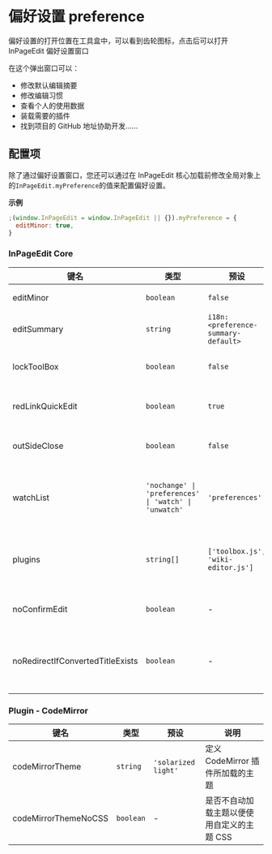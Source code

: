 # 偏好设置 preference

偏好设置的打开位置在工具盒中，可以看到齿轮图标，点击后可以打开 InPageEdit 偏好设置窗口

在这个弹出窗口可以：

- 修改默认编辑摘要
- 修改编辑习惯
- 查看个人的使用数据
- 装载需要的插件
- 找到项目的 GitHub 地址协助开发……

## 配置项

除了通过偏好设置窗口，您还可以通过在 InPageEdit 核心加载前修改全局对象上的`InPageEdit.myPreference`的值来配置偏好设置。

**示例**

```js
;(window.InPageEdit = window.InPageEdit || {}).myPreference = {
  editMinor: true,
}
```

### InPageEdit Core

| 键名                             | 类型                                                  | 预设                                | 说明                                                            |
| -------------------------------- | ----------------------------------------------------- | ----------------------------------- | --------------------------------------------------------------- |
| editMinor                        | `boolean`                                             | `false`                             | 是否预设编辑为小编辑                                            |
| editSummary                      | `string`                                              | `i18n:<preference-summary-default>` | 预设编辑摘要                                                    |
| lockToolBox                      | `boolean`                                             | `false`                             | 是否总是自动展开右下角工具盒                                    |
| redLinkQuickEdit                 | `boolean`                                             | `true`                              | 是否为红链添加快速编辑按钮                                      |
| outSideClose                     | `boolean`                                             | `false`                             | 能否通过点击编辑器外部关闭                                      |
| watchList                        | `'nochange' \| 'preferences' \| 'watch' \| 'unwatch'` | `'preferences'`                     | 分别表示：不改变监视状态、按系统设置、总是监视、从不监视        |
| plugins                          | `string[]`                                            | `['toolbox.js', 'wiki-editor.js']`  | 欲使用的插件的 ID 列表，可用插件见 <https://ipe-plugins.js.org> |
| noConfirmEdit                    | `boolean`                                             | -                                   | 是否跳过点击保存时的确认弹窗                                    |
| noRedirectIfConvertedTitleExists | `boolean`                                             | -                                   | 快速重定向检测目标页面是否存在时是否检查变体页面 (简繁检测)     |

### Plugin - CodeMirror

| 键名                 | 类型      | 预设                | 说明                                       |
| -------------------- | --------- | ------------------- | ------------------------------------------ |
| codeMirrorTheme      | `string`  | `'solarized light'` | 定义 CodeMirror 插件所加载的主题           |
| codeMirrorThemeNoCSS | `boolean` | -                   | 是否不自动加载主题以便使用自定义的主题 CSS |

